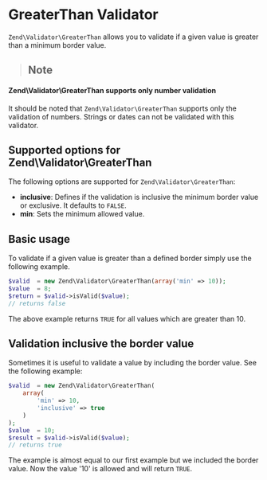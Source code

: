 # GreaterThan Validator

`Zend\Validator\GreaterThan` allows you to validate if a given value is greater than a minimum
border value.

> ## Note
#### Zend\\Validator\\GreaterThan supports only number validation
It should be noted that `Zend\Validator\GreaterThan` supports only the validation of numbers.
Strings or dates can not be validated with this validator.

## Supported options for Zend\\Validator\\GreaterThan

The following options are supported for `Zend\Validator\GreaterThan`:

- **inclusive**: Defines if the validation is inclusive the minimum border value or exclusive. It
defaults to `FALSE`.
- **min**: Sets the minimum allowed value.

## Basic usage

To validate if a given value is greater than a defined border simply use the following example.

```php
$valid  = new Zend\Validator\GreaterThan(array('min' => 10));
$value  = 8;
$return = $valid->isValid($value);
// returns false
```

The above example returns `TRUE` for all values which are greater than 10.

## Validation inclusive the border value

Sometimes it is useful to validate a value by including the border value. See the following example:

```php
$valid  = new Zend\Validator\GreaterThan(
    array(
        'min' => 10,
        'inclusive' => true
    )
);
$value  = 10;
$result = $valid->isValid($value);
// returns true
```

The example is almost equal to our first example but we included the border value. Now the value
'10' is allowed and will return `TRUE`.
